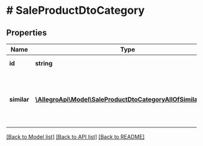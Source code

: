 # # SaleProductDtoCategory

## Properties

Name | Type | Description | Notes
------------ | ------------- | ------------- | -------------
**id** | **string** | Category identifier. | [optional]
**similar** | [**\AllegroApi\Model\SaleProductDtoCategoryAllOfSimilarInner[]**](SaleProductDtoCategoryAllOfSimilarInner.md) | A list of similar categories in which you can sell this product. | [optional]

[[Back to Model list]](../../README.md#models) [[Back to API list]](../../README.md#endpoints) [[Back to README]](../../README.md)
